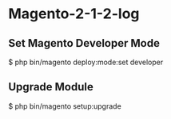 # Magento-2-1-2-log

## Set Magento Developer Mode

  $ php bin/magento deploy:mode:set developer
  
## Upgrade Module

  $ php bin/magento setup:upgrade
